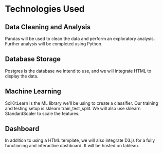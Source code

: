 # Technologies Used
## Data Cleaning and Analysis
Pandas will be used to clean the data and perform an exploratory analysis. Further analysis will be completed using Python.

## Database Storage
Postgres is the database we intend to use, and we will integrate HTML to display the data.

## Machine Learning
SciKitLearn is the ML library we'll be using to create a classifier. Our training and testing setup is sklearn train_test_split. We will also use sklearn StandardScaler to scale the features.

## Dashboard
In addition to using a HTML template, we will also integrate D3.js for a fully functioning and interactive dashboard. It will be hosted on tableau.
